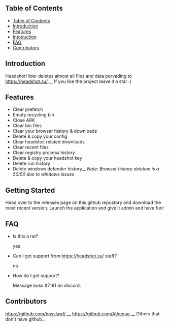 </samp>
</strong>

## Table of Contents

- [Table of Contents](#table-of-contents)
- [Introduction](#introduction)
- [Features](#features)
- [Intoduction](#getting-started)
- [FAQ](#faq)
- [Contributors](#contributors)

## Introduction

HeadshotHider deletes almost all files and data pervading to https://headshot.su/.__
If you like the project leave it a star :)

## Features 

- Clear prefetch
- Empty recycling bin
- Close ARK
- Clear bin files
- Clear your browser history & downloads 
- Delete & copy your config
- Clear headshot related downloads
- Clear recent files
- Clear registry process history
- Delete & copy your headshot key
- Delete run history
- Delete windows defender history__
*Note: Browser history deletion is a 50/50 due to windows issues*

## Getting Started

Head over to the releases page on this github repostory and download the 
most recent version. Launch the application and give it admin and have fun!

## FAQ

- Is this a rat?

    yes

- Can I get support from https://headshot.su/ staff?

    no

- How do I get support?

    Message boss.#7181 on discord.

## Contributors

https://github.com/bosslawl/ __
https://github.com/Athenua __
Others that don't have github...